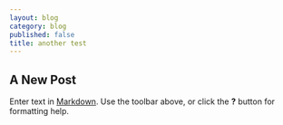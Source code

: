 ```yaml
---
layout: blog
category: blog
published: false
title: another test
---
```


## A New Post

Enter text in [Markdown](http://daringfireball.net/projects/markdown/). Use the toolbar above, or click the **?** button for formatting help.